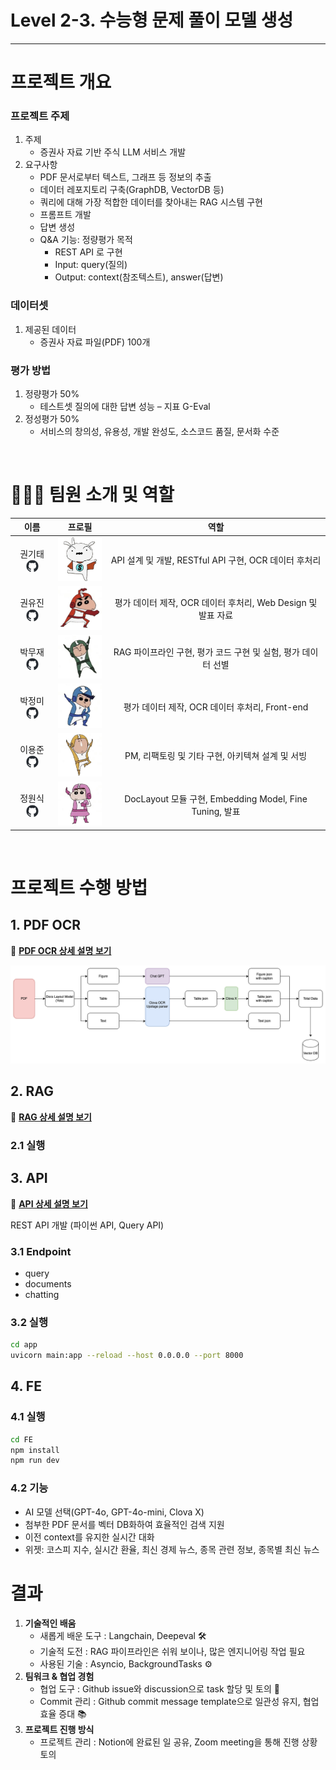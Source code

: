 # Level 2-3. 수능형 문제 풀이 모델 생성

---

# **프로젝트 개요**

### **프로젝트 주제**

1. 주제
   - 증권사 자료 기반 주식 LLM 서비스 개발
2. 요구사항
   - PDF 문서로부터 텍스트, 그래프 등 정보의 추출
   - 데이터 레포지토리 구축(GraphDB, VectorDB 등)
   - 쿼리에 대해 가장 적합한 데이터를 찾아내는 RAG 시스템 구현
   - 프롬프트 개발
   - 답변 생성
   - Q&A 기능: 정량평가 목적
     - REST API 로 구현
     - Input: query(질의)
     - Output: context(참조텍스트), answer(답변)

### **데이터셋**

1. 제공된 데이터
   - 증권사 자료 파일(PDF) 100개

### **평가 방법**

1. 정량평가 50%
   - 테스트셋 질의에 대한 답변 성능 – 지표 G-Eval
2. 정성평가 50%
   - 서비스의 창의성, 유용성, 개발 완성도, 소스코드 품질, 문서화 수준

<br>

# **👨🏻‍💻 팀원 소개 및 역할**

<div align='center'>

|                                                          이름                                                          |                       프로필                       |                             역할                              |
| :--------------------------------------------------------------------------------------------------------------------: | :------------------------------------------------: | :-----------------------------------------------------------: |
| 권기태 [<img src="images/github-mark.png" width="20" style="vertical-align:middle;">](https://github.com/starlike6617) | <img src='images/profile-1.jpeg' width="80"></img> |     API 설계 및 개발, RESTful API 구현, OCR 데이터 후처리     |
|  권유진 [<img src="images/github-mark.png" width="20" style="vertical-align:middle;">](https://github.com/0618yujin)   | <img src='images/profile-2.jpeg' width="80"></img> | 평가 데이터 제작, OCR 데이터 후처리, Web Design 및 발표 자료  |
|    박무재 [<img src="images/github-mark.png" width="20" style="vertical-align:middle;">](https://github.com/Mujae)     | <img src='images/profile-3.jpeg' width="80"></img> | RAG 파이프라인 구현, 평가 코드 구현 및 실험, 평가 데이터 선별 |
|  박정미 [<img src="images/github-mark.png" width="20" style="vertical-align:middle;">](https://github.com/imJeongmi)   | <img src='images/profile-4.jpeg' width="80"></img> |        평가 데이터 제작, OCR 데이터 후처리, Front-end         |
|   이용준 [<img src="images/github-mark.png" width="20" style="vertical-align:middle;">](https://github.com/elwhyjay)   | <img src='images/profile-5.jpeg' width="80"></img> |       PM, 리팩토링 및 기타 구현, 아키텍쳐 설계 및 서빙        |
|  정원식 [<img src="images/github-mark.png" width="20" style="vertical-align:middle;">](https://github.com/wonsjeong)   | <img src='images/profile-6.jpeg' width="80"></img> |    DocLayout 모듈 구현, Embedding Model, Fine Tuning, 발표    |

</div>
<br>

# 프로젝트 수행 방법

## 1. PDF OCR

📑 **[PDF OCR 상세 설명 보기](PDF_OCR/README.MD)**

![pdf-ocr_flowchart](images/pdf-ocr_flowchart.png)

## 2. RAG

📑 **[RAG 상세 설명 보기](app/RAG/README.md)**

### 2.1 실행

## 3. API

📑 **[API 상세 설명 보기](app/README.md)**

REST API 개발 (파이썬 API, Query API)

### 3.1 Endpoint

- query
- documents
- chatting

### 3.2 실행

```bash
cd app
uvicorn main:app --reload --host 0.0.0.0 --port 8000
```

## 4. FE

### 4.1 실행

```bash
cd FE
npm install
npm run dev
```

<!-- 여기 동영상 임베드 -->

### 4.2 기능

- AI 모델 선택(GPT-4o, GPT-4o-mini, Clova X)
- 첨부한 PDF 문서를 벡터 DB화하여 효율적인 검색 지원
- 이전 context를 유지한 실시간 대화
- 위젯: 코스피 지수, 실시간 환율, 최신 경제 뉴스, 종목 관련 정보, 종목별 최신 뉴스

# 결과

1. **기술적인 배움**
   - 새롭게 배운 도구 : Langchain, Deepeval 🛠️
   - 기술적 도전 : RAG 파이프라인은 쉬워 보이나, 많은 엔지니어링 작업 필요
   - 사용된 기술 : Asyncio, BackgroundTasks ⚙️
2. **팀워크 & 협업 경험**
   - 협업 도구 : Github issue와 discussion으로 task 할당 및 토의 🤝
   - Commit 관리 : Github commit message template으로 일관성 유지, 협업 효율 증대 📚
3. **프로젝트 진행 방식**
   - 프로젝트 관리 : Notion에 완료된 일 공유, Zoom meeting을 통해 진행 상황 토의
